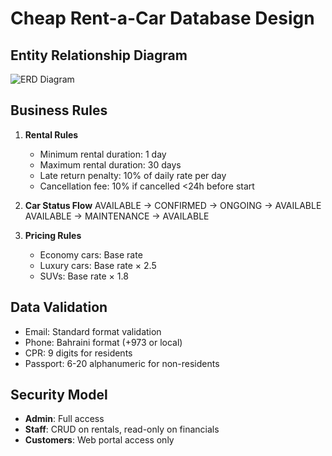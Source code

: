 # Cheap Rent-a-Car Database Design

## Entity Relationship Diagram
![ERD Diagram](ERD.drawio)

## Business Rules
1. **Rental Rules**
   - Minimum rental duration: 1 day
   - Maximum rental duration: 30 days
   - Late return penalty: 10% of daily rate per day
   - Cancellation fee: 10% if cancelled <24h before start

2. **Car Status Flow**
   AVAILABLE → CONFIRMED → ONGOING → AVAILABLE  
   AVAILABLE → MAINTENANCE → AVAILABLE

3. **Pricing Rules**
   - Economy cars: Base rate
   - Luxury cars: Base rate × 2.5
   - SUVs: Base rate × 1.8

## Data Validation
- Email: Standard format validation
- Phone: Bahraini format (+973 or local)
- CPR: 9 digits for residents
- Passport: 6-20 alphanumeric for non-residents

## Security Model
- **Admin**: Full access
- **Staff**: CRUD on rentals, read-only on financials
- **Customers**: Web portal access only
